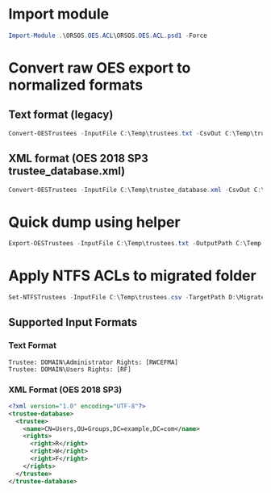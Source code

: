 # Import module

```powershell
Import-Module .\ORSOS.OES.ACL\ORSOS.OES.ACL.psd1 -Force
```

# Convert raw OES export to normalized formats

## Text format (legacy)

```powershell
Convert-OESTrustees -InputFile C:\Temp\trustees.txt -CsvOut C:\Temp\trustees.csv -JsonOut C:\Temp\trustees.json
```

## XML format (OES 2018 SP3 trustee_database.xml)

```powershell
Convert-OESTrustees -InputFile C:\Temp\trustee_database.xml -CsvOut C:\Temp\trustees.csv -JsonOut C:\Temp\trustees.json
```

# Quick dump using helper

```powershell
Export-OESTrustees -InputFile C:\Temp\trustees.txt -OutputPath C:\Temp
```

# Apply NTFS ACLs to migrated folder

```powershell
Set-NTFSTrustees -InputFile C:\Temp\trustees.csv -TargetPath D:\MigratedData
```

## Supported Input Formats

### Text Format
```
Trustee: DOMAIN\Administrator Rights: [RWCEFMA]
Trustee: DOMAIN\Users Rights: [RF]
```

### XML Format (OES 2018 SP3)
```xml
<?xml version="1.0" encoding="UTF-8"?>
<trustee-database>
  <trustee>
    <name>CN=Users,OU=Groups,DC=example,DC=com</name>
    <rights>
      <right>R</right>
      <right>W</right>
      <right>F</right>
    </rights>
  </trustee>
</trustee-database>
```

